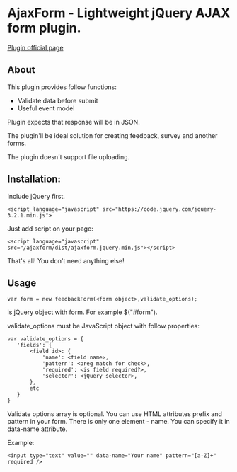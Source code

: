 # AjaxForm - Lightweight jQuery AJAX form plugin.

<a href="http://ivanovdmitry.com/" target="_blank">Plugin official page</a>

## About

This plugin provides follow functions:

* Validate data before submit
* Useful event model

Plugin expects that response will be in JSON.

The plugin'll be ideal solution for creating feedback, survey and another forms.

The plugin doesn't support file uploading.

## Installation:

Include jQuery first.

	<script language="javascript" src="https://code.jquery.com/jquery-3.2.1.min.js">

Just add script on your page:

	<script language="javascript" src="/ajaxform/dist/ajaxform.jquery.min.js"></script>

That's all! You don't need anything else!

## Usage

	var form = new feedbackForm(<form object>,validate_options);

<form object> is jQuery object with form. For example $("#form").

validate_options must be JavaScript object with follow properties:

	var validate_options = {
	   'fields': {
		   <field id>: {
			   'name': <field name>,
			   'pattern': <preg match for check>,
			   'required': <is field required?>,
			   'selector': <jQuery selector>,
		   },
		   etc
	   }
	}

Validate options array is optional.
You can use HTML attributes prefix and pattern in your form.
There is only one element - name. You can specify it in data-name attribute.

Example:

	<input type="text" value="" data-name="Your name" pattern="[a-Z]+" required />
